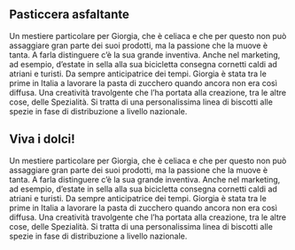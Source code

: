 ﻿## Pasticcera asfaltante

Un mestiere particolare per Giorgia, che è celiaca e che per questo non può assaggiare gran parte dei suoi prodotti, ma la passione che la muove è tanta. A farla distinguere c’è la sua grande inventiva. Anche nel marketing, ad esempio, d’estate in sella alla sua bicicletta consegna cornetti caldi ad atriani e turisti. Da sempre anticipatrice dei tempi. Giorgia è stata tra le prime in Italia a lavorare la pasta di zucchero quando ancora non era così diffusa. Una creatività travolgente che l’ha portata alla creazione, tra le altre cose, delle Spezialità. Si tratta di una personalissima linea di biscotti alle spezie in fase di distribuzione a livello nazionale.

## Viva i dolci!

Un mestiere particolare per Giorgia, che è celiaca e che per questo non può assaggiare gran parte dei suoi prodotti, ma la passione che la muove è tanta. A farla distinguere c’è la sua grande inventiva. Anche nel marketing, ad esempio, d’estate in sella alla sua bicicletta consegna cornetti caldi ad atriani e turisti. Da sempre anticipatrice dei tempi. Giorgia è stata tra le prime in Italia a lavorare la pasta di zucchero quando ancora non era così diffusa. Una creatività travolgente che l’ha portata alla creazione, tra le altre cose, delle Spezialità. Si tratta di una personalissima linea di biscotti alle spezie in fase di distribuzione a livello nazionale.
